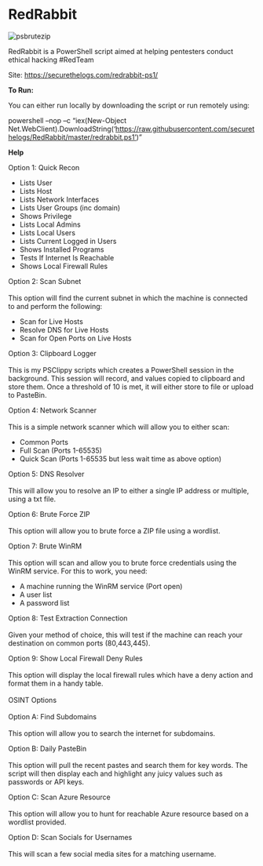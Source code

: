 # RedRabbit

![psbrutezip](https://ctrla1tdel.files.wordpress.com/2020/02/redrabbit.gif)

RedRabbit is a PowerShell script aimed at helping pentesters conduct ethical hacking #RedTeam

Site: https://securethelogs.com/redrabbit-ps1/

<b> To Run: </b>

You can either run locally by downloading the script or run remotely using: 

powershell –nop –c “iex(New-Object Net.WebClient).DownloadString(‘https://raw.githubusercontent.com/securethelogs/RedRabbit/master/redrabbit.ps1’)”


<b> Help </b>

Option 1: Quick Recon
-	Lists User
-	Lists Host
-	Lists Network Interfaces
-	Lists User Groups (inc domain)
-	Shows Privilege
-	Lists Local Admins
-	Lists Local Users
-	Lists Current Logged in Users
-	Shows Installed Programs
-	Tests If Internet Is Reachable
-	Shows Local Firewall Rules 

Option 2: Scan Subnet <br><br>
This option will find the current subnet in which the machine is connected to and perform the following: 
-	Scan for Live Hosts
-	Resolve DNS for Live Hosts
-	Scan for Open Ports on Live Hosts

Option 3: Clipboard Logger <br><br>
This is my PSClippy scripts which creates a PowerShell session in the background. This session will record, and values copied to clipboard and store them. Once a threshold of 10 is met, it will either store to file or upload to PasteBin. 

Option 4: Network Scanner <br><br>
This is a simple network scanner which will allow you to either scan:
-	Common Ports
-	Full Scan (Ports 1-65535)
-	Quick Scan (Ports 1-65535 but less wait time as above option)

 Option 5: DNS Resolver <br><br>
 This will allow you to resolve an IP to either a single IP address or multiple, using a txt file. 

Option 6: Brute Force ZIP <br><br>
This option will allow you to brute force a ZIP file using a wordlist.

Option 7: Brute WinRM <br><br>
This option will scan and allow you to brute force credentials using the WinRM service. For this to work, you need:
-	A machine running the WinRM service (Port open)
-	A user list
-	A password list

Option 8: Test Extraction Connection <br><br>
Given your method of choice, this will test if the machine can reach your destination on common ports (80,443,445).

Option 9: Show Local Firewall Deny Rules <br><br>
This option will display the local firewall rules which have a deny action and format them in a handy table. 
<br><br>
OSINT Options
<br><br>
Option A: Find Subdomains <br><br>
This option will allow you to search the internet for subdomains. 

Option B: Daily PasteBin <br><br>
This option will pull the recent pastes and search them for key words. The script will then display each and highlight any juicy values such as passwords or API keys. 

Option C: Scan Azure Resource <br><br>
This option will allow you to hunt for reachable Azure resource based on a wordlist provided.

Option D: Scan Socials for Usernames <br><br>
This will scan a few social media sites for a matching username. 



